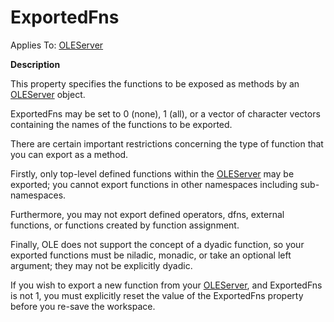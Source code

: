 




<h1 class="heading"><span class="name">ExportedFns</span></h1>

Applies To: [OLEServer](../a-z/oleserver.md)


**Description**


This property specifies the functions to be exposed as methods by an [OLEServer](../a-z/oleserver.md) object.



ExportedFns may be set to 0 (none), 1 (all), or a vector of character vectors containing the names of the functions to be exported.


There are certain important restrictions concerning the type of function that you can export as a method.


Firstly, only top-level defined functions within the [OLEServer](../a-z/oleserver.md) may be exported; you cannot export functions in other namespaces including sub-namespaces.


Furthermore, you may not export defined operators, dfns, external functions, or functions created by function assignment.


Finally, OLE does not support the concept of a dyadic function, so your exported functions must be niladic, monadic, or take an optional left argument; they may not be explicitly dyadic.


If you wish to export a new function from your [OLEServer](../a-z/oleserver.md), and ExportedFns is not 1, you must explicitly reset the value of the ExportedFns property before you re-save the workspace.


